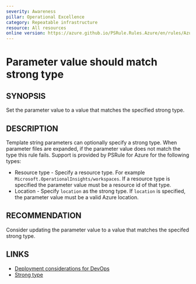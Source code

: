 ```yaml
---
severity: Awareness
pillar: Operational Excellence
category: Repeatable infrastructure
resource: All resources
online version: https://azure.github.io/PSRule.Rules.Azure/en/rules/Azure.Template.ParameterStrongType/
---
```


# Parameter value should match strong type

## SYNOPSIS

Set the parameter value to a value that matches the specified strong type.

## DESCRIPTION

Template string parameters can optionally specify a strong type.
When parameter files are expanded, if the parameter value does not match the type this rule fails.
Support is provided by PSRule for Azure for the following types:

- Resource type - Specify a resource type.
  For example `Microsoft.OperationalInsights/workspaces`.
  If a resource type is specified the parameter value must be a resource id of that type.
- Location - Specify `location` as the strong type.
  If `location` is specified, the parameter value must be a valid Azure location.

## RECOMMENDATION

Consider updating the parameter value to a value that matches the specifed strong type.

## LINKS

- [Deployment considerations for DevOps](https://docs.microsoft.com/azure/architecture/framework/devops/release-engineering-cd#automation)
- [Strong type](https://azure.github.io/PSRule.Rules.Azure/using-templates/#strongtype)

